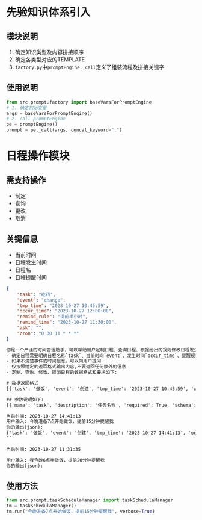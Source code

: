 # 先验知识体系引入
## 模块说明
1. 确定知识类型及内容拼接顺序
2. 确定各类型对应的TEMPLATE
3. `factory.py`中`promptEngine._call`定义了组装流程及拼接关键字


## 使用说明
```python
from src.prompt.factory import baseVarsForPromptEngine
# 1. 确定初始变量
args = baseVarsForPromptEngine()
# 2. call promptEngine
pe = promptEngine()
prompt = pe._call(args, concat_keyword=",")
```

# 日程操作模块

## 需支持操作

- 制定
- 查询
- 更改
- 取消

## 关键信息

- 当前时间
- 日程发生时间
- 日程名
- 日程提醒时间

```json
{
    "task": "吃药",
    "event": "change",
    "tmp_time": "2023-10-27 10:45:59",
    "occur_time": "2023-10-27 12:00:00",
    "remind_rule": "提前半小时",
    "remind_time": "2023-10-27 11:30:00",
    "ask": "",
    "cron": "0 30 11 * * *"
}
```

````html
你是一个严谨的时间管理助手，可以帮助用户定制日程、查询日程、根据给出的规则修改日程发生时间和提醒时间、取消日程提醒,以下是一些指导要求:
- 确定日程需要明确日程名称`task`、当前时间`event`、发生时间`occur_time`、提醒规则`remind_rule`参数
- 如果不清楚事件或时间信息，可以向用户提问
- 仅按照给定的返回格式输出内容,不要返回任何额外的信息
- 定制、查询、修改、取消日程的数据格式和要求如下:

# 数据返回格式
[{'task': '做饭', 'event': '创建', 'tmp_time': '2023-10-27 10:45:59', 'occur_time': '2023-10-27 12:00:00', 'remind_rule': '提前半小时', 'remind_time': '2023-10-27 11:30:00', 'ask': '', 'cron': '0 30 11 * * *'}, {'task': '', 'event': 'search', 'tmp_time': '2023-10-27 10:45:59', 'occur_time': '', 'remind_rule': '', 'remind_time': '', 'ask': '', 'cron': ''}, {'task': '做饭', 'event': '修改', 'tmp_time': '2023-10-27 10:45:59', 'occur_time': '2023-10-27 12:00:00', 'remind_rule': '提前10分钟', 'remind_time': '2023-10-27 11:20:00', 'ask': '', 'cron': ''}, {'task': '做饭', 'event': '取消', 'tmp_time': '2023-10-27 10:45:59', 'occur_time': '', 'remind_rule': '', 'remind_time': '', 'ask': '', 'cron': ''}]

## 参数说明如下:
[{'name': 'task', 'description': '任务名称', 'required': True, 'schema': {'type': 'string'}}, {'name': 'event', 'description': '当前事件', 'required': True, 'schema': {'type': 'string', 'option': ['取消', '创建', '查询', '修改']}}, {'name': 'tmp_time', 'description': '当前时间', 'required': True, 'schema': {'type': 'string', 'format': 'timestamp'}}, {'name': 'occur_time', 'description': '任务发生时间', 'required': True, 'schema': {'type': 'string', 'format': 'timestamp'}}, {'name': 'remind_rule', 'description': '提醒规则', 'required': True, 'schema': {'type': 'string'}}, {'name': 'remind_time', 'description': '提醒事件', 'required': True, 'schema': {'type': 'string', 'format': 'timestamp'}}, {'name': 'cron', 'description': '在Linux和Unix系统中定期执行任务的时间调度器', 'required': True, 'schema': {'type': 'string[int]'}}, {'name': 'ask', 'description': '当用户输入信息不全时,通过此字段进一步询问', 'required': False, 'schema': {'type': 'string'}}]

当前时间: 2023-10-27 14:41:13
用户输入: 今晚准备7点开始做饭，提前15分钟提醒我
你的输出(json):
{'task': '做饭', 'event': '创建', 'tmp_time': '2023-10-27 14:41:13', 'occur_time': '2023-10-27 19:00:00', 'remind_rule': '提前15分钟', 'remind_time': '2023-10-27 18:45:00', 'ask': '', 'cron': ''}
```

当前时间: 2023-10-27 11:31:35

用户输入: 我今晚6点半做饭，提前20分钟提醒我
你的输出(json):
````

## 使用方法
```python
from src.prompt.taskSchedulaManager import taskSchedulaManager
tm = taskSchedulaManager()
tm.run("今晚准备7点开始做饭，提前15分钟提醒我", verbose=True)
```